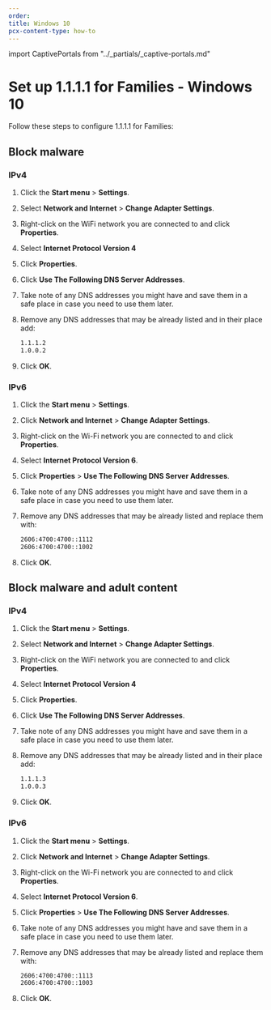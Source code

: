 ```yaml
---
order:
title: Windows 10
pcx-content-type: how-to
---
```


import CaptivePortals from "../\_partials/\_captive-portals.md"

# Set up 1.1.1.1 for Families - Windows 10

Follow these steps to configure 1.1.1.1 for Families:

## Block malware

### IPv4

1.  Click the **Start menu** > **Settings**.

2.  Select **Network and Internet** > **Change Adapter Settings**.

3.  Right-click on the WiFi network you are connected to and click **Properties**.

4.  Select **Internet Protocol Version 4**

5.  Click **Properties**.

6.  Click **Use The Following DNS Server Addresses**.

7.  Take note of any DNS addresses you might have and save them in a safe place in case you need to use them later.

8.  Remove any DNS addresses that may be already listed and in their place add:

    ```txt
    1.1.1.2
    1.0.0.2
    ```

9.  Click **OK**.

### IPv6

1.  Click the **Start menu** > **Settings**.

2.  Click **Network and Internet** > **Change Adapter Settings**.

3.  Right-click on the Wi-Fi network you are connected to and click **Properties**.

4.  Select **Internet Protocol Version 6**.

5.  Click **Properties** > **Use The Following DNS Server Addresses**.

6.  Take note of any DNS addresses you might have and save them in a safe place in case you need to use them later.

7.  Remove any DNS addresses that may be already listed and replace them with:

    ```txt
    2606:4700:4700::1112
    2606:4700:4700::1002
    ```

8.  Click **OK**.

## Block malware and adult content

### IPv4

1.  Click the **Start menu** > **Settings**.

2.  Select **Network and Internet** > **Change Adapter Settings**.

3.  Right-click on the WiFi network you are connected to and click **Properties**.

4.  Select **Internet Protocol Version 4**

5.  Click **Properties**.

6.  Click **Use The Following DNS Server Addresses**.

7.  Take note of any DNS addresses you might have and save them in a safe place in case you need to use them later.

8.  Remove any DNS addresses that may be already listed and in their place add:

    ```txt
    1.1.1.3
    1.0.0.3
    ```

9.  Click **OK**.

### IPv6

1.  Click the **Start menu** > **Settings**.
2.  Click **Network and Internet** > **Change Adapter Settings**.
3.  Right-click on the Wi-Fi network you are connected to and click **Properties**.
4.  Select **Internet Protocol Version 6**.
5.  Click **Properties** > **Use The Following DNS Server Addresses**.
6.  Take note of any DNS addresses you might have and save them in a safe place in case you need to use them later.
7.  Remove any DNS addresses that may be already listed and replace them with:

    ```txt
    2606:4700:4700::1113
    2606:4700:4700::1003
    ```
8.  Click **OK**.

<CaptivePortals/>
